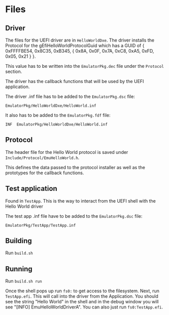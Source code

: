 # Files

## Driver

The files for the UEFI driver are in ``HelloWorldDxe``. The driver installs the Protocol for the gEfiHelloWorldProtocolGuid
which has a GUID of { 0xFFFFBE54, 0x8C35, 0xB345, { 0x8A, 0x0F, 0x7A, 0xC8, 0xA5, 0xFD, 0x05, 0x21 } }.

This value has to be written into the ``EmulatorPkg.dec`` file under the ``Protocol`` section.

The driver has the callback functions that will be used by the UEFI application.

The driver .inf file has to be added to the ``EmulatorPkg.dsc`` file:

``EmulatorPkg/HelloWorldDxe/HelloWorld.inf``

It also has to be added to the ``EmulatorPkg.fdf`` file:

``INF  EmulatorPkg/HelloWorldDxe/HelloWorld.inf``

## Protocol

The header file for the Hello World protocol is saved under ``Include/Protocol/EmuHelloWorld.h``. 

This defines the data passed to the protocol installer as well as the prototypes for the callback functions.

## Test application

Found in ``TestApp``. This is the way to interact from the UEFI shell with the Hello World driver

The test app .inf file have to be added to the ``EmulatorPkg.dsc`` file:

``EmulatorPkg/TestApp/TestApp.inf``


## Building

Run ``build.sh``

## Running

Run ``build.sh run``

Once the shell pops up run ``fs0:`` to get access to the filesystem. Next, run ``TestApp.efi``. This will call into the
driver from the Application. You should see the string "Hello World" in the shell and in the debug window you will see
"[INFO] EmuHelloWorldDriverA". You can also just run ``fs0:TestApp.efi``.
